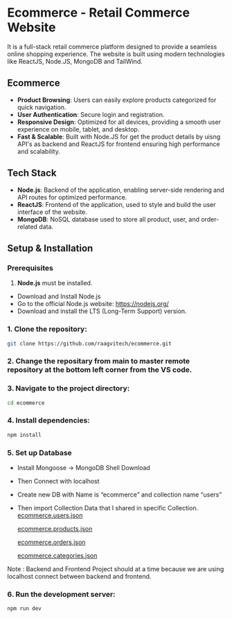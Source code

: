 
# Ecommerce - Retail Commerce Website

It is a full-stack retail commerce platform designed to provide a seamless online shopping experience. The website is built using modern technologies like ReactJS, Node.JS, MongoDB and TailWind.

## Ecommerce
- **Product Browsing**: Users can easily explore products categorized for quick navigation.
- **User Authentication**: Secure login and registration.
- **Responsive Design**: Optimized for all devices, providing a smooth user experience on mobile, tablet, and desktop.
- **Fast & Scalable**: Built with Node.JS for get the product details by uisng API's as backend and ReactJS for frontend ensuring high performance and scalability.

## Tech Stack
- **Node.js**: Backend of the application, enabling server-side rendering and API routes for optimized performance.
- **ReactJS**: Frontend of the application, used to style and build the user interface of the website.
- **MongoDB**: NoSQL database used to store all product, user, and order-related data.

## Setup & Installation

### Prerequisites
1. **Node.js** must be installed.
- Download and Install Node.js
- Go to the official Node.js website: https://nodejs.org/
- Download and install the LTS (Long-Term Support) version.
  
### 1. Clone the repository:

```bash
git clone https://github.com/raagvitech/ecommerce.git
```

### 2. Change the repositary from main to  master remote repository at the bottom left corner from the VS code.

### 3. Navigate to the project directory:

```bash
cd ecommerce
```

### 4. Install dependencies:

```bash
npm install
```

### 5. Set up Database 

- Install Mongoose -> MongoDB Shell Download
- Then Connect with localhost
- Create new DB with Name is “ecommerce” and collection name “users”
- Then import Collection Data that I shared in specific Collection.
  [ecommerce.users.json](https://github.com/user-attachments/files/18865549/ecommerce.users.json)

  
  [ecommerce.products.json](https://github.com/user-attachments/files/18865552/ecommerce.products.json)

  
  [ecommerce.orders.json](https://github.com/user-attachments/files/18865554/ecommerce.orders.json)

  
  [ecommerce.categories.json](https://github.com/user-attachments/files/18865553/ecommerce.categories.json)



Note : Backend and Frontend Project should at a time because we are using localhost connect between backend and frontend.

### 6. Run the development server:

```bash
npm run dev
```


